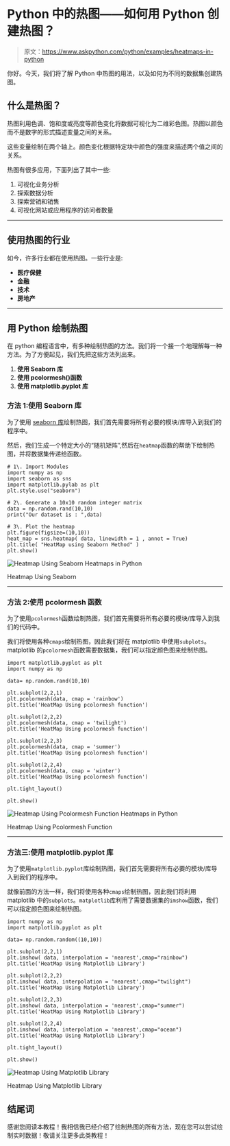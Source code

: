 # Python 中的热图——如何用 Python 创建热图？

> 原文：<https://www.askpython.com/python/examples/heatmaps-in-python>

你好。今天，我们将了解 Python 中热图的用法，以及如何为不同的数据集创建热图。

## 什么是热图？

热图利用色调、饱和度或亮度等颜色变化将数据可视化为二维彩色图。热图以颜色而不是数字的形式描述变量之间的关系。

这些变量绘制在两个轴上。颜色变化根据特定块中颜色的强度来描述两个值之间的关系。

热图有很多应用，下面列出了其中一些:

1.  可视化业务分析
2.  探索数据分析
3.  探索营销和销售
4.  可视化网站或应用程序的访问者数量

* * *

## 使用热图的行业

如今，许多行业都在使用热图。一些行业是:

*   **医疗保健**
*   **金融**
*   **技术**
*   **房地产**

* * *

## 用 Python 绘制热图

在 python 编程语言中，有多种绘制热图的方法。我们将一个接一个地理解每一种方法。为了方便起见，我们先把这些方法列出来。

1.  **使用 Seaborn 库**
2.  **使用 pcolormesh()函数**
3.  **使用 matplotlib.pyplot 库**

### 方法 1:使用 Seaborn 库

为了使用 [seaborn 库](https://www.askpython.com/python-modules/python-seaborn-tutorial)绘制热图，我们首先需要将所有必要的模块/库导入到我们的程序中。

然后，我们生成一个特定大小的“随机矩阵”,然后在`heatmap`函数的帮助下绘制热图，并将数据集传递给函数。

```
# 1\. Import Modules
import numpy as np
import seaborn as sns
import matplotlib.pylab as plt
plt.style.use("seaborn")

# 2\. Generate a 10x10 random integer matrix
data = np.random.rand(10,10)
print("Our dataset is : ",data)

# 3\. Plot the heatmap
plt.figure(figsize=(10,10))
heat_map = sns.heatmap( data, linewidth = 1 , annot = True)
plt.title( "HeatMap using Seaborn Method" )
plt.show()

```

![Heatmap Using Seaborn Heatmaps in Python](img/245836110d6fde5c989939df4c4bdff5.png)

Heatmap Using Seaborn

* * *

### 方法 2:使用 pcolormesh 函数

为了使用`pcolormesh`函数绘制热图，我们首先需要将所有必要的模块/库导入到我们的代码中。

我们将使用各种`cmaps`绘制热图，因此我们将在 matplotlib 中使用`subplots`。matplotlib 的`pcolormesh`函数需要数据集，我们可以指定颜色图来绘制热图。

```
import matplotlib.pyplot as plt
import numpy as np

data= np.random.rand(10,10)

plt.subplot(2,2,1)
plt.pcolormesh(data, cmap = 'rainbow')
plt.title('HeatMap Using pcolormesh function')

plt.subplot(2,2,2)
plt.pcolormesh(data, cmap = 'twilight')
plt.title('HeatMap Using pcolormesh function')

plt.subplot(2,2,3)
plt.pcolormesh(data, cmap = 'summer')
plt.title('HeatMap Using pcolormesh function')

plt.subplot(2,2,4)
plt.pcolormesh(data, cmap = 'winter')
plt.title('HeatMap Using pcolormesh function')

plt.tight_layout()

plt.show()

```

![Heatmap Using Pcolormesh Function Heatmaps in Python](img/077a7765a6f330047a2ab850fb58d9c4.png)

Heatmap Using Pcolormesh Function

* * *

### 方法三:**使用 matplotlib.pyplot 库**

为了使用`matplotlib.pyplot`库绘制热图，我们首先需要将所有必要的模块/库导入到我们的程序中。

就像前面的方法一样，我们将使用各种`cmaps`绘制热图，因此我们将利用 matplotlib 中的`subplots`。`matplotlib`库利用了需要数据集的`imshow`函数，我们可以指定颜色图来绘制热图。

```
import numpy as np
import matplotlib.pyplot as plt

data= np.random.random((10,10))

plt.subplot(2,2,1)
plt.imshow( data, interpolation = 'nearest',cmap="rainbow")
plt.title('HeatMap Using Matplotlib Library')

plt.subplot(2,2,2)
plt.imshow( data, interpolation = 'nearest',cmap="twilight")
plt.title('HeatMap Using Matplotlib Library')

plt.subplot(2,2,3)
plt.imshow( data, interpolation = 'nearest',cmap="summer")
plt.title('HeatMap Using Matplotlib Library')

plt.subplot(2,2,4)
plt.imshow( data, interpolation = 'nearest',cmap="ocean")
plt.title('HeatMap Using Matplotlib Library')

plt.tight_layout()

plt.show()

```

![Heatmap Using Matplotlib Library](img/7a40a044be9fc6c625ab868ee4349d75.png)

Heatmap Using Matplotlib Library

## 结尾词

感谢您阅读本教程！我相信我已经介绍了绘制热图的所有方法，现在您可以尝试绘制实时数据！敬请关注更多此类教程！